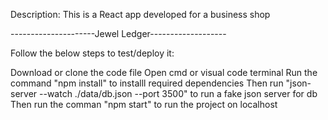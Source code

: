 Description: This is a React app developed for a business shop

---------------------Jewel Ledger-------------------

Follow the below steps to test/deploy it:

Download or clone the code file
Open cmd or visual code terminal
Run the command "npm install" to installl required dependencies
Then run "json-server --watch ./data/db.json --port 3500" to run a fake json server for db
Then run the comman "npm start" to run the project on localhost
